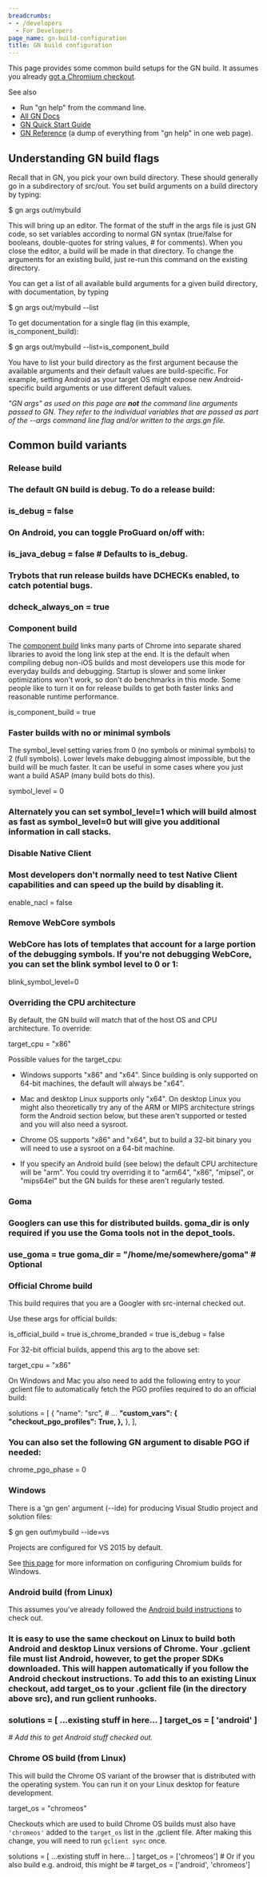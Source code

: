 ```yaml
---
breadcrumbs:
- - /developers
  - For Developers
page_name: gn-build-configuration
title: GN build configuration
---
```


This page provides some common build setups for the GN build. It assumes you
already [got a Chromium checkout](/developers/how-tos/get-the-code).

See also

*   Run "gn help" from the command line.
*   [All GN Docs](https://gn.googlesource.com/gn/+/HEAD/docs/)
*   [GN Quick Start
            Guide](https://gn.googlesource.com/gn/+/HEAD/docs/quick_start.md)
*   [GN
            Reference](https://gn.googlesource.com/gn/+/HEAD/docs/reference.md)
            (a dump of everything from "gn help" in one web page).

## Understanding GN build flags

Recall that in GN, you pick your own build directory. These should generally go
in a subdirectory of src/out. You set build arguments on a build directory by
typing:

$ gn args out/mybuild

This will bring up an editor. The format of the stuff in the args file is just
GN code, so set variables according to normal GN syntax (true/false for
booleans, double-quotes for string values, # for comments). When you close the
editor, a build will be made in that directory. To change the arguments for an
existing build, just re-run this command on the existing directory.

You can get a list of all available build arguments for a given build directory,
with documentation, by typing

$ gn args out/mybuild --list

To get documentation for a single flag (in this example, is_component_build):

$ gn args out/mybuild --list=is_component_build

You have to list your build directory as the first argument because the
available arguments and their default values are build-specific. For example,
setting Android as your target OS might expose new Android-specific build
arguments or use different default values.

*"GN args" as used on this page are **not** the command line arguments passed to
GN. They refer to the individual variables that are passed as part of the --args
command line flag and/or written to the args.gn file.*

## Common build variants

### Release build

### The default GN build is debug. To do a release build:

### is_debug = false

### On Android, you can toggle ProGuard on/off with:

### is_java_debug = false # Defaults to is_debug.

### Trybots that run release builds have DCHECKs enabled, to catch potential bugs.

### dcheck_always_on = true

### Component build

The [component
build](https://chromium.googlesource.com/chromium/src/+/HEAD/docs/component_build.md)
links many parts of Chrome into separate shared libraries to avoid the long link
step at the end. It is the default when compiling debug non-iOS builds and most
developers use this mode for everyday builds and debugging. Startup is slower
and some linker optimizations won't work, so don't do benchmarks in this mode.
Some people like to turn it on for release builds to get both faster links and
reasonable runtime performance.

is_component_build = true

### Faster builds with no or minimal symbols

The symbol_level setting varies from 0 (no symbols or minimal symbols) to 2
(full symbols). Lower levels make debugging almost impossible, but the build
will be much faster. It can be useful in some cases where you just want a build
ASAP (many build bots do this).

symbol_level = 0

### Alternately you can set symbol_level=1 which will build almost as fast as symbol_level=0 but will give you additional information in call stacks.

### Disable Native Client

### Most developers don't normally need to test Native Client capabilities and can speed up the build by disabling it.

enable_nacl = false

### Remove WebCore symbols

### WebCore has lots of templates that account for a large portion of the debugging symbols. If you're not debugging WebCore, you can set the blink symbol level to 0 or 1:

blink_symbol_level=0

### Overriding the CPU architecture

By default, the GN build will match that of the host OS and CPU architecture. To
override:

target_cpu = "x86"

Possible values for the target_cpu:

*   Windows supports "x86" and "x64". Since building is only supported
            on 64-bit machines, the default will always be "x64".

*   Mac and desktop Linux supports only "x64". On desktop Linux you
            might also theoretically try any of the ARM or MIPS architecture
            strings form the Android section below, but these aren't supported
            or tested and you will also need a sysroot.

*   Chrome OS supports "x86" and "x64", but to build a 32-bit binary you
            will need to use a sysroot on a 64-bit machine.

*   If you specify an Android build (see below) the default CPU
            architecture will be "arm". You could try overriding it to "arm64",
            "x86", "mipsel", or "mips64el" but the GN builds for these aren't
            regularly tested.

### Goma

### Googlers can use this for distributed builds. goma_dir is only required if you use the Goma tools not in the depot_tools.

### use_goma = true goma_dir = "/home/me/somewhere/goma" # Optional

### Official Chrome build

This build requires that you are a Googler with src-internal checked out.

Use these args for official builds:

is_official_build = true is_chrome_branded = true is_debug = false

For 32-bit official builds, append this arg to the above set:

target_cpu = "x86"

On Windows and Mac you also need to add the following entry to your .gclient
file to automatically fetch the PGO profiles required to do an official build:

solutions = \[ { "name": "src", # ... **"custom_vars": {
"checkout_pgo_profiles": True, },** }, \],

### You can also set the following GN argument to disable PGO if needed:

chrome_pgo_phase = 0

### Windows

There is a 'gn gen' argument (--ide) for producing Visual Studio project and
solution files:

$ gn gen out\\mybuild --ide=vs

Projects are configured for VS 2015 by default.

See [this
page](https://chromium.googlesource.com/chromium/src/+/HEAD/docs/windows_build_instructions.md)
for more information on configuring Chromium builds for Windows.

### Android build (from Linux)

This assumes you've already followed the [Android build
instructions](/developers/how-tos/android-build-instructions) to check out.

### It is easy to use the same checkout on Linux to build both Android and desktop Linux versions of Chrome. Your .gclient file must list Android, however, to get the proper SDKs downloaded. This will happen automatically if you follow the Android checkout instructions. To add this to an existing Linux checkout, add target_os to your .gclient file (in the directory above src), and run gclient runhooks.

### solutions = \[ ...existing stuff in here... \] target_os = \[ 'android' \]
*# Add this to get Android stuff checked out.*

### Chrome OS build (from Linux)

This will build the Chrome OS variant of the browser that is distributed with
the operating system. You can run it on your Linux desktop for feature
development.

target_os = "chromeos"

Checkouts which are used to build Chrome OS builds must also have `'chromeos'`
added to the `target_os` list in the .gclient file. After making this change,
you will need to run `gclient sync` once.

solutions = \[ ...existing stuff in here... \] target_os = \['chromeos'\] # Or
if you also build e.g. android, this might be # target_os = \['android',
'chromeos'\]
